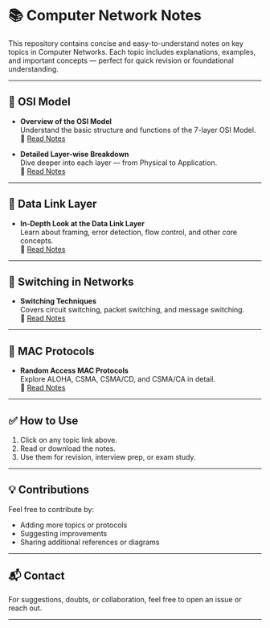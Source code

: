 # 📚 Computer Network Notes

This repository contains concise and easy-to-understand notes on key topics in Computer Networks. Each topic includes explanations, examples, and important concepts — perfect for quick revision or foundational understanding.

---

## 🧱 OSI Model

- **Overview of the OSI Model**  
  Understand the basic structure and functions of the 7-layer OSI Model.  
  🔗 [Read Notes](https://chatgpt.com/share/684d393e-67b8-800f-902d-b205af88b21c)

- **Detailed Layer-wise Breakdown**  
  Dive deeper into each layer — from Physical to Application.  
  🔗 [Read Notes](https://chatgpt.com/share/684d577d-9dd8-800f-b837-19d65861d6a1)

---

## 🔗 Data Link Layer

- **In-Depth Look at the Data Link Layer**  
  Learn about framing, error detection, flow control, and other core concepts.  
  🔗 [Read Notes](https://chatgpt.com/share/684d5c69-ee40-800f-9aa1-1006d9ed6c54)

---

## 🔀 Switching in Networks

- **Switching Techniques**  
  Covers circuit switching, packet switching, and message switching.  
  🔗 [Read Notes](https://chatgpt.com/share/684d63de-68d4-800f-bc74-fa673a96de3b)

---

## 📡 MAC Protocols

- **Random Access MAC Protocols**  
  Explore ALOHA, CSMA, CSMA/CD, and CSMA/CA in detail.  
  🔗 [Read Notes](https://chatgpt.com/share/684d68e9-460c-800f-a1d7-bdb355687644)

---

## ✅ How to Use

1. Click on any topic link above.
2. Read or download the notes.
3. Use them for revision, interview prep, or exam study.

---

## 💡 Contributions

Feel free to contribute by:
- Adding more topics or protocols
- Suggesting improvements
- Sharing additional references or diagrams

---

## 📬 Contact

For suggestions, doubts, or collaboration, feel free to open an issue or reach out.

---

